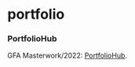 # portfolio

### PortfolioHub
GFA Masterwork/2022: [PortfolioHub](https://github.com/dongabito/portfolio/tree/main/java/dongabito-masterwork-master).

